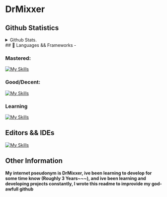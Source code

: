 # DrMixxer


## Github Statistics 
<details>
  <summary>Github Stats.</summary>
![Anurag's GitHub stats](https://github-readme-stats.vercel.app/api?username=DrMixxer&show_icons=true&theme=dracula&show=reviews,discussions_started,discussions_answered,prs_merged,prs_merged_percentage&hide=contribs,prs)
</details>
## 💸 Languages && Frameworks - 

### Mastered:
[![My Skills](https://skillicons.dev/icons?i=bash,cassandra,css,git,gradle,js,maven,mongodb,nodejs,py,react,tailwind,ts)](https://skillicons.dev)

### Good/Decent: 
[![My Skills](https://skillicons.dev/icons?i=angular,aws,discord,django,docker,electron,nextjs)](https://skillicons.dev)

### Learning
[![My Skills](https://skillicons.dev/icons?i=dart,flutter,flask,vite,java,kotlin,rust)](https://skillicons.dev)

## Editors && IDEs
[![My Skills](https://skillicons.dev/icons?i=atom,vscode,idea,eclipse)](https://skillicons.dev)


## Other Information
**My internet pseudonym is DrMixxer, ive been learning to develop for some time know (Roughly 3 Years~~~), and ive been learning and developing projects constantly, I wrote this readme to improvide my god-awfull github**




